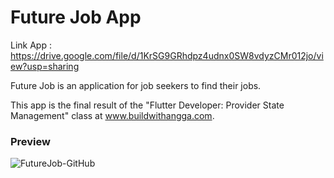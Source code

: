 # Future Job App

Link App : https://drive.google.com/file/d/1KrSG9GRhdpz4udnx0SW8vdyzCMr012jo/view?usp=sharing

Future Job is an application for job seekers to find their jobs.

This app is the final result of the "Flutter Developer: Provider State Management" class at www.buildwithangga.com.

<h3>Preview</h3>

![FutureJob-GitHub](https://user-images.githubusercontent.com/79519141/134330042-896065e6-0fb8-42e6-a9e5-d6e5b5e7b585.png)



